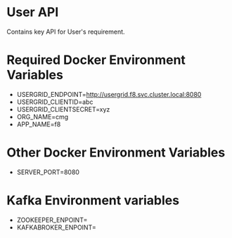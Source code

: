 # User API

Contains key API for User's requirement.

# Required Docker Environment Variables

* USERGRID_ENDPOINT=http://usergrid.f8.svc.cluster.local:8080
* USERGRID_CLIENTID=abc
* USERGRID_CLIENTSECRET=xyz
* ORG_NAME=cmg
* APP_NAME=f8

# Other Docker Environment Variables
* SERVER_PORT=8080



# Kafka Environment variables
* ZOOKEEPER_ENPOINT=
* KAFKABROKER_ENPOINT=